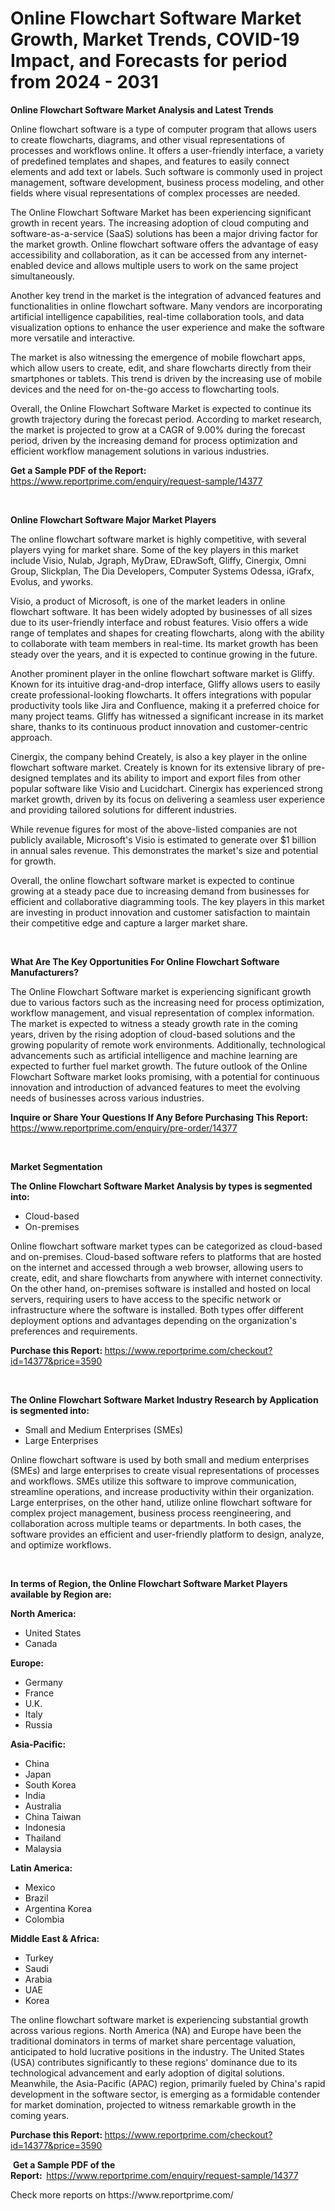 <p><h1>Online Flowchart Software Market Growth, Market Trends, COVID-19 Impact, and Forecasts for period from 2024 - 2031</h1></p><p><strong>Online Flowchart Software Market Analysis and Latest Trends</strong></p>
<p><p>Online flowchart software is a type of computer program that allows users to create flowcharts, diagrams, and other visual representations of processes and workflows online. It offers a user-friendly interface, a variety of predefined templates and shapes, and features to easily connect elements and add text or labels. Such software is commonly used in project management, software development, business process modeling, and other fields where visual representations of complex processes are needed.</p><p>The Online Flowchart Software Market has been experiencing significant growth in recent years. The increasing adoption of cloud computing and software-as-a-service (SaaS) solutions has been a major driving factor for the market growth. Online flowchart software offers the advantage of easy accessibility and collaboration, as it can be accessed from any internet-enabled device and allows multiple users to work on the same project simultaneously.</p><p>Another key trend in the market is the integration of advanced features and functionalities in online flowchart software. Many vendors are incorporating artificial intelligence capabilities, real-time collaboration tools, and data visualization options to enhance the user experience and make the software more versatile and interactive.</p><p>The market is also witnessing the emergence of mobile flowchart apps, which allow users to create, edit, and share flowcharts directly from their smartphones or tablets. This trend is driven by the increasing use of mobile devices and the need for on-the-go access to flowcharting tools.</p><p>Overall, the Online Flowchart Software Market is expected to continue its growth trajectory during the forecast period. According to market research, the market is projected to grow at a CAGR of 9.00% during the forecast period, driven by the increasing demand for process optimization and efficient workflow management solutions in various industries.</p></p>
<p><strong>Get a Sample PDF of the Report:&nbsp;</strong> <a href="https://www.reportprime.com/enquiry/request-sample/14377">https://www.reportprime.com/enquiry/request-sample/14377</a></p>
<p>&nbsp;</p>
<p><strong>Online Flowchart Software Major Market Players</strong></p>
<p><p>The online flowchart software market is highly competitive, with several players vying for market share. Some of the key players in this market include Visio, Nulab, Jgraph, MyDraw, EDrawSoft, Gliffy, Cinergix, Omni Group, Slickplan, The Dia Developers, Computer Systems Odessa, iGrafx, Evolus, and yworks.</p><p>Visio, a product of Microsoft, is one of the market leaders in online flowchart software. It has been widely adopted by businesses of all sizes due to its user-friendly interface and robust features. Visio offers a wide range of templates and shapes for creating flowcharts, along with the ability to collaborate with team members in real-time. Its market growth has been steady over the years, and it is expected to continue growing in the future.</p><p>Another prominent player in the online flowchart software market is Gliffy. Known for its intuitive drag-and-drop interface, Gliffy allows users to easily create professional-looking flowcharts. It offers integrations with popular productivity tools like Jira and Confluence, making it a preferred choice for many project teams. Gliffy has witnessed a significant increase in its market share, thanks to its continuous product innovation and customer-centric approach.</p><p>Cinergix, the company behind Creately, is also a key player in the online flowchart software market. Creately is known for its extensive library of pre-designed templates and its ability to import and export files from other popular software like Visio and Lucidchart. Cinergix has experienced strong market growth, driven by its focus on delivering a seamless user experience and providing tailored solutions for different industries.</p><p>While revenue figures for most of the above-listed companies are not publicly available, Microsoft's Visio is estimated to generate over $1 billion in annual sales revenue. This demonstrates the market's size and potential for growth.</p><p>Overall, the online flowchart software market is expected to continue growing at a steady pace due to increasing demand from businesses for efficient and collaborative diagramming tools. The key players in this market are investing in product innovation and customer satisfaction to maintain their competitive edge and capture a larger market share.</p></p>
<p>&nbsp;</p>
<p><strong>What Are The Key Opportunities For Online Flowchart Software Manufacturers?</strong></p>
<p><p>The Online Flowchart Software market is experiencing significant growth due to various factors such as the increasing need for process optimization, workflow management, and visual representation of complex information. The market is expected to witness a steady growth rate in the coming years, driven by the rising adoption of cloud-based solutions and the growing popularity of remote work environments. Additionally, technological advancements such as artificial intelligence and machine learning are expected to further fuel market growth. The future outlook of the Online Flowchart Software market looks promising, with a potential for continuous innovation and introduction of advanced features to meet the evolving needs of businesses across various industries.</p></p>
<p><strong>Inquire or Share Your Questions If Any Before Purchasing This Report:</strong> <a href="https://www.reportprime.com/enquiry/pre-order/14377">https://www.reportprime.com/enquiry/pre-order/14377</a></p>
<p>&nbsp;</p>
<p><strong>Market Segmentation</strong></p>
<p><strong>The Online Flowchart Software Market Analysis by types is segmented into:</strong></p>
<p><ul><li>Cloud-based</li><li>On-premises</li></ul></p>
<p><p>Online flowchart software market types can be categorized as cloud-based and on-premises. Cloud-based software refers to platforms that are hosted on the internet and accessed through a web browser, allowing users to create, edit, and share flowcharts from anywhere with internet connectivity. On the other hand, on-premises software is installed and hosted on local servers, requiring users to have access to the specific network or infrastructure where the software is installed. Both types offer different deployment options and advantages depending on the organization's preferences and requirements.</p></p>
<p><strong>Purchase this Report:&nbsp;</strong><a href="https://www.reportprime.com/checkout?id=14377&price=3590">https://www.reportprime.com/checkout?id=14377&price=3590</a></p>
<p>&nbsp;</p>
<p><strong>The Online Flowchart Software Market Industry Research by Application is segmented into:</strong></p>
<p><ul><li>Small and Medium Enterprises (SMEs)</li><li>Large Enterprises</li></ul></p>
<p><p>Online flowchart software is used by both small and medium enterprises (SMEs) and large enterprises to create visual representations of processes and workflows. SMEs utilize this software to improve communication, streamline operations, and increase productivity within their organization. Large enterprises, on the other hand, utilize online flowchart software for complex project management, business process reengineering, and collaboration across multiple teams or departments. In both cases, the software provides an efficient and user-friendly platform to design, analyze, and optimize workflows.</p></p>
<p>&nbsp;</p>
<p><strong>In terms of Region, the Online Flowchart Software Market Players available by Region are:</strong></p>
<p>
    <p> <strong> North America: </strong>
        <ul>
            <li>United States</li>
            <li>Canada</li>
        </ul>
        </p> 
    <p> <strong> Europe: </strong>
        <ul>
            <li>Germany</li>
            <li>France</li>
            <li>U.K.</li>
            <li>Italy</li>
            <li>Russia</li>
        </ul>
        </p> 
    <p> <strong> Asia-Pacific: </strong>
        <ul>
            <li>China</li>
            <li>Japan</li>
            <li>South Korea</li>
            <li>India</li>
            <li>Australia</li>
            <li>China Taiwan</li>
            <li>Indonesia</li>
            <li>Thailand</li>
            <li>Malaysia</li>
        </ul>
        </p> 
    <p> <strong> Latin America: </strong>
        <ul>
            <li>Mexico</li>
            <li>Brazil</li>
            <li>Argentina Korea</li>
            <li>Colombia</li>
        </ul>
        </p> 
    <p> <strong> Middle East & Africa: </strong>
        <ul>
            <li>Turkey</li>
            <li>Saudi</li>
            <li>Arabia</li>
            <li>UAE</li>
            <li>Korea</li>
        </ul>
    </p>
    </p>
<p><p>The online flowchart software market is experiencing substantial growth across various regions. North America (NA) and Europe have been the traditional dominators in terms of market share percentage valuation, anticipated to hold lucrative positions in the industry. The United States (USA) contributes significantly to these regions' dominance due to its technological advancement and early adoption of digital solutions. Meanwhile, the Asia-Pacific (APAC) region, primarily fueled by China's rapid development in the software sector, is emerging as a formidable contender for market domination, projected to witness remarkable growth in the coming years.</p></p>
<p><strong>Purchase this Report: </strong><a href="https://www.reportprime.com/checkout?id=14377&price=3590">https://www.reportprime.com/checkout?id=14377&price=3590</a></p>
<p>&nbsp;<strong>Get a Sample PDF of the Report:&nbsp;&nbsp;</strong><a href="https://www.reportprime.com/enquiry/request-sample/14377">https://www.reportprime.com/enquiry/request-sample/14377</a></p>
<p><strong></strong></p>
<p>Check more reports on https://www.reportprime.com/</p>
